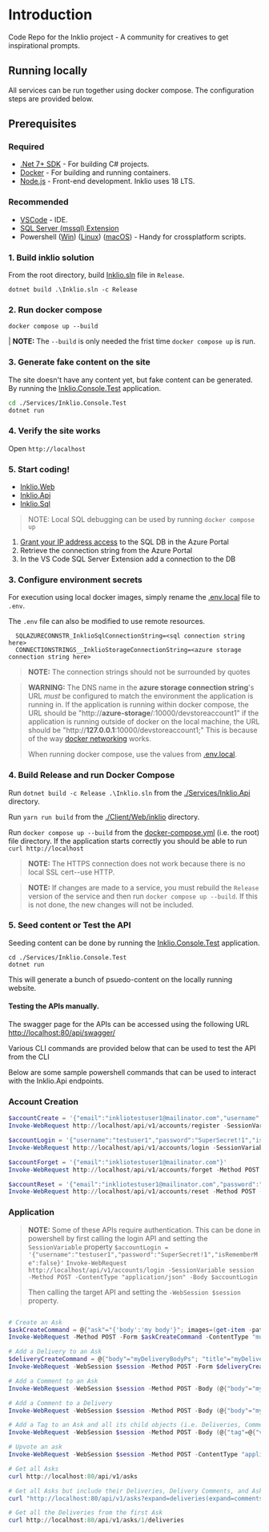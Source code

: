 # Introduction
Code Repo for the Inklio project - A community for creatives to get inspirational prompts.

## Running locally

All services can be run together using docker compose. The configuration steps are provided below.

## Prerequisites

### Required

* [.Net 7+ SDK](https://dotnet.microsoft.com/en-us/download/dotnet/7.0) - For building C# projects.
* [Docker](https://docs.docker.com/get-docker/) - For building and running containers.
* [Node.js](https://nodejs.org/en) - Front-end development. Inklio uses 18 LTS.

### Recommended

* [VSCode](https://code.visualstudio.com/) - IDE.
* [SQL Server (mssql) Extension](https://github.com/microsoft/vscode-mssql)
* Powershell ([Win](https://learn.microsoft.com/en-us/powershell/scripting/install/installing-powershell-on-windows?view=powershell-7.3)) ([Linux](https://learn.microsoft.com/en-us/powershell/scripting/install/installing-powershell-on-linux?view=powershell-7.3)) ([macOS](https://learn.microsoft.com/en-us/powershell/scripting/install/installing-powershell-on-macos?view=powershell-7.3)) - Handy for crossplatform scripts.

### 1. Build inklio solution

From the root directory, build [Inklio.sln](../../../Inklio.sln) file in `Release`.

`dotnet build .\Inklio.sln -c Release`

### 2. Run docker compose

`docker compose up --build`

| **NOTE:** The `--build` is only needed the frist time `docker compose up` is run.

### 3. Generate fake content on the site

The site doesn't have any content yet, but fake content can be generated. By running the [Inklio.Console.Test](./Services/Inklio.Console.Test/Inklio.Console.Test.csproj) application.

```bash
cd ./Services/Inklio.Console.Test
dotnet run
```
### 4. Verify the site works

Open `http://localhost`

### 5. Start coding!

* [Inklio.Web](./Client/Web/README.md)
* [Inklio.Api](./Services/Inklio.Api/README.md)
* [Inklio.Sql](./Services/Inklio.Sql/README.md)


> NOTE: Local SQL debugging can be used by running `docker compose up`

1. [Grant your IP address access](https://learn.microsoft.com/en-us/azure/azure-sql/database/network-access-controls-overview?view=azuresql#allow-azure-services) to the SQL DB in the Azure Portal
2. Retrieve the connection string from the Azure Portal
3. In the VS Code SQL Server Extension add a connection to the DB 

### 3. Configure environment secrets

For execution using local docker images, simply rename the [.env.local](./.env.local) file to `.env`.

The `.env` file can also be modified to use remote resources.

```
  SQLAZURECONNSTR_InklioSqlConnectionString=<sql connection string here>
  CONNECTIONSTRINGS__InklioStorageConnectionString=<azure storage connection string here>
```

> **NOTE:** The connection strings should not be surrounded by quotes

> **WARNING:** The DNS name in the **azure storage connection string**'s URL *must* be configured to match the environment the application is running in. If the application is running within docker compose, the URL should be "http://**azure-storage**/:10000/devstoreaccount1" if the application is running outside of docker on the local machine, the URL should be "http://**127.0.0.1**:10000/devstoreaccount1;" This is because of the way [docker networking](https://docs.docker.com/compose/networking/) works.
>
> When running docker compose, use the values from [.env.local](./.env.local).

### 4. Build Release and run Docker Compose

Run `dotnet build -c Release .\Inklio.sln` from the [./Services/Inklio.Api](./Services/Inklio.Api) directory.

Run `yarn run build` from the [./Client/Web/inklio](./Client/Web/inklio) directory.

Run `docker compose up --build` from the [docker-compose.yml](./docker-compose.yml) (i.e. the root) file directory. If the application starts correctly you should be able to run `curl http://localhost`

> **NOTE:** The HTTPS connection does not work because there is no local SSL cert--use HTTP.

> **NOTE:** If changes are made to a service, you must rebuild the `Release` version of the service and then run `docker compose up --build`. If this is not done, the new changes will not be included.

### 5. Seed content or Test the API

Seeding content can be done by running the [Inklio.Console.Test](Services\Inklio.Console.Test) application.

```
cd ./Services/Inklio.Console.Test
dotnet run
```

This will generate a bunch of psuedo-content on the locally running website.

#### Testing the APIs manually.

The swagger page for the APIs can be accessed using the following URL [http://localhost:80/api/swagger/](http://localhost:80/api/swagger/)

Various CLI commands are provided below that can be used to test the API from the CLI

Below are some sample powershell commands that can be used to interact with the Inklio.Api endpoints.

### Account Creation

``` powershell
$accountCreate = '{"email":"inkliotestuser1@mailinator.com","username":"testuser1","password":"SuperSecret!1","confirmPassword":"SuperSecret!1"}'
Invoke-WebRequest http://localhost/api/v1/accounts/register -SessionVariable session -Method POST -ContentType "application/json" -Body $accountCreate

$accountLogin = '{"username":"testuser1","password":"SuperSecret!1","isRememberMe":false}'
Invoke-WebRequest http://localhost/api/v1/accounts/login -SessionVariable session -Method POST -ContentType "application/json" -Body $accountLogin

$accountForget = '{"email":"inkliotestuser1@mailinator.com"}'
Invoke-WebRequest http://localhost/api/v1/accounts/forget -Method POST -ContentType "application/json" -Body $accountForget

$accountReset = '{"email":"inkliotestuser1@mailinator.com","password":"SuperSecret!1","confirmPassword":"SuperSecret!1","code":"REPLACE_RESET_CODE_HERE"}'
Invoke-WebRequest http://localhost/api/v1/accounts/reset -Method POST -ContentType "application/json" -Body $accountReset
```

### Application

> **NOTE:** Some of these APIs require authentication. This can be done in powershell by first calling the login API and setting the `SessionVariable` property
>  `$accountLogin = '{"username":"testuser1","password":"SuperSecret!1","isRememberMe":false}'`
>  `Invoke-WebRequest http://localhost/api/v1/accounts/login -SessionVariable session -Method POST -ContentType "application/json" -Body $accountLogin`
>
> Then calling the target API and setting the `-WebSession $session` property.

```powershell

# Create an Ask
$askCreateCommand = @{"ask"="{'body':'my body'}"; images=(get-item -path ./aqua.png)}
Invoke-WebRequest -Method POST -Form $askCreateCommand -ContentType "multipart/form-data" http://localhost/api/v1/asks

# Add a Delivery to an Ask
$deliveryCreateCommand = @{"body"="myDeliveryBodyPs"; "title"="myDeliveryTitlePs";"contentRating"=1; images=(get-item -path ./aqua.png)}
Invoke-WebRequest -WebSession $session -Method POST -Form $deliveryCreateCommand -ContentType "multipart/form-data" http://localhost/api/v1/asks/1/deliveries

# Add a Comment to an Ask
Invoke-WebRequest -WebSession $session -Method POST -Body (@{"body"="myAskComment";} | ConvertTo-Json) -ContentType "application/json" http://localhost/api/v1/asks/1/comments

# Add a Comment to a Delivery
Invoke-WebRequest -WebSession $session -Method POST -Body (@{"body"="myDeliveryComment";} | ConvertTo-Json) -ContentType "application/json" http://localhost/api/v1/asks/1/deliveries/1/comments

# Add a Tag to an Ask and all its child objects (i.e. Deliveries, Comments)
Invoke-WebRequest -WebSession $session -Method POST -Body (@{"tag"=@{"value"="konosuba"}} | ConvertTo-Json)  -ContentType "application/json" http://localhost/api/v1/asks/1/tags

# Upvote an ask
Invoke-WebRequest -WebSession $session -Method POST -ContentType "application/json" http://localhost/api/v1/asks/1/upvote

# Get all Asks
curl http://localhost:80/api/v1/asks

# Get all Asks but include their Deliveries, Delivery Comments, and Ask Comments. (This done with OData)
curl "http://localhost:80/api/v1/asks?expand=deliveries(expand=comments,images),comments,images"

# Get all the Deliveries from the first Ask
curl http://localhost:80/api/v1/asks/1/deliveries
```